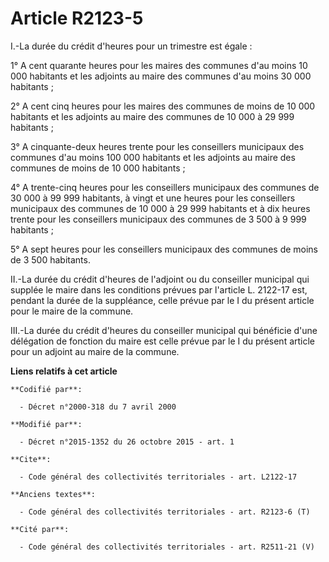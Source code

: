 # Article R2123-5

I.-La durée du crédit d'heures pour un trimestre est égale : 

1° A cent quarante heures pour les maires des communes d'au moins 10 000 habitants et les adjoints au maire des communes d'au
moins 30 000 habitants ; 

2° A cent cinq heures pour les maires des communes de moins de 10 000 habitants et les adjoints au maire des communes de 10
000 à 29 999 habitants ; 

3° A cinquante-deux heures trente pour les conseillers municipaux des communes d'au moins 100 000 habitants et les adjoints
au maire des communes de moins de 10 000 habitants ; 

4° A trente-cinq heures pour les conseillers municipaux des communes de 30 000 à 99 999 habitants, à vingt et une heures pour
les conseillers municipaux des communes de 10 000 à 29 999 habitants et à dix heures trente pour les conseillers municipaux
des communes de 3 500 à 9 999 habitants ;

5° A sept heures pour les conseillers municipaux des communes de moins de 3 500 habitants.

II.-La durée du crédit d'heures de l'adjoint ou du conseiller municipal qui supplée le maire dans les conditions prévues par
l'article L. 2122-17 est, pendant la durée de la suppléance, celle prévue par le I du présent article pour le maire de la
commune. 

III.-La durée du crédit d'heures du conseiller municipal qui bénéficie d'une délégation de fonction du maire est celle prévue
par le I du présent article pour un adjoint au maire de la commune.

**Liens relatifs à cet article**

	**Codifié par**:

	  - Décret n°2000-318 du 7 avril 2000

	**Modifié par**:

	  - Décret n°2015-1352 du 26 octobre 2015 - art. 1

	**Cite**:

	  - Code général des collectivités territoriales - art. L2122-17

	**Anciens textes**:

	  - Code général des collectivités territoriales - art. R2123-6 (T)

	**Cité par**:

	  - Code général des collectivités territoriales - art. R2511-21 (V)
